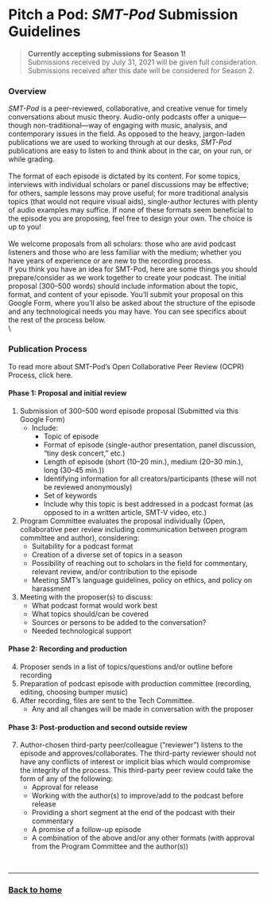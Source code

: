 # Pitch a Pod: _SMT-Pod_ Submission Guidelines

>**Currently accepting submissions for Season 1!**\
>Submissions received by July 31, 2021 will be given full consideration.\
>Submissions received after this date will be considered for Season 2.

### Overview

_SMT-Pod_ is a peer-reviewed, collaborative, and creative venue for timely conversations about music theory. Audio-only podcasts offer a unique—though non-traditional—way of engaging with music, analysis, and contemporary issues in the field. As opposed to the heavy, jargon-laden publications we are used to working through at our desks, _SMT-Pod_ publications are easy to listen to and think about in the car, on your run, or while grading.\
\
	The format of each episode is dictated by its content. For some topics, interviews with individual scholars or panel discussions may be effective; for others, sample lessons may prove useful; for more traditional analysis topics (that would not require visual aids), single-author lectures with plenty of audio examples may suffice. If none of these formats seem beneficial to the episode you are proposing, feel free to design your own. The choice is up to you!\
\
We welcome proposals from all scholars: those who are avid podcast listeners and those who are less familiar with the medium; whether you have years of experience or are new to the recording process.
\
If you think you have an idea for SMT-Pod, here are some things you should prepare/consider as we work together to create your podcast. 
The initial proposal (300–500 words) should include information about the topic, format, and content of your episode. You’ll submit your proposal on this Google Form, where you’ll also be asked about the structure of the episode and any technological needs you may have. You can see specifics about the rest of the process below.\
\

### Publication Process

To read more about SMT-Pod’s Open Collaborative Peer Review (OCPR) Process, click here.

#### Phase 1: Proposal and initial review
1. Submission of 300–500 word episode proposal (Submitted via this Google Form)
   * Include:  
     - Topic of episode
     - Format of episode (single-author presentation, panel discussion, “tiny desk concert,” etc.)
     - Length of episode (short (10–20 min.), medium (20–30 min.), long (30–45 min.))
     - Identifying information for all creators/participants (these will not be reviewed anonymously)
     - Set of keywords
     - Include why this topic is best addressed in a podcast format (as opposed to in a written article, SMT-V video, etc.)
2. Program Committee evaluates the proposal individually (Open, collaborative peer review including communication between program committee and author), considering:
   * Suitability for a podcast format
   * Creation of a diverse set of topics in a season
   * Possibility of reaching out to scholars in the field for commentary, relevant review, and/or contribution to the episode
   * Meeting SMT’s language guidelines, policy on ethics, and policy on harassment 
3. Meeting with the proposer(s) to discuss:
   * What podcast format would work best
   * What topics should/can be covered
   * Sources or persons to be added to the conversation?
   * Needed technological support

#### Phase 2: Recording and production
4. Proposer sends in a list of topics/questions and/or outline before recording 
5. Preparation of podcast episode with production committee (recording, editing, choosing bumper music)
6. After recording, files are sent to the Tech Committee.
   * Any and all changes will be made in conversation with the proposer

#### Phase 3: Post-production and second outside review
7. Author-chosen third-party peer/colleague (“reviewer”) listens to the episode and approves/collaborates. The third-party reviewer should not have any conflicts of interest or implicit bias which would compromise the integrity of the process. This third-party peer review could take the form of any of the following:
   * Approval for release
   * Working with the author(s) to improve/add to the podcast before release
   * Providing a short segment at the end of the podcast with their commentary
   * A promise of a follow-up episode
   * A combination of the above and/or any other formats (with approval from the Program Committee and the author(s))



<p>&nbsp;</p>
<hr>

<h3><a href="{{ "/" | relative_url }}">Back to home</a></h3>
